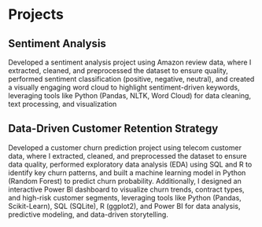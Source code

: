 # Projects
## Sentiment Analysis
Developed a sentiment analysis project using Amazon review data, where I extracted, cleaned, and
preprocessed the dataset to ensure quality, performed sentiment classification (positive, negative, neutral), and
created a visually engaging word cloud to highlight sentiment-driven keywords, leveraging tools like Python
(Pandas, NLTK, Word Cloud) for data cleaning, text processing, and visualization

## Data-Driven Customer Retention Strategy
Developed a customer churn prediction project using telecom customer data, where I extracted, cleaned, and preprocessed the dataset to ensure data quality, performed exploratory data analysis (EDA) using SQL and R to identify key churn patterns, and built a machine learning model in Python (Random Forest) to predict churn probability. Additionally, I designed an interactive Power BI dashboard to visualize churn trends, contract types, and high-risk customer segments, leveraging tools like Python (Pandas, Scikit-Learn), SQL (SQLite), R (ggplot2), and Power BI for data analysis, predictive modeling, and data-driven storytelling.
